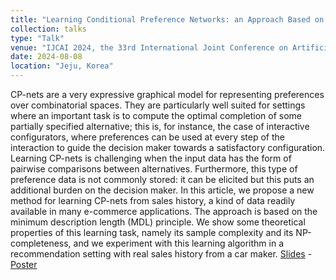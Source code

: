 ```yaml
---
title: "Learning Conditional Preference Networks: an Approach Based on the Minimum Description Length Principle"
collection: talks
type: "Talk"
venue: "IJCAI 2024, the 33rd International Joint Conference on Artificial Intelligence"
date: 2024-08-08
location: "Jeju, Korea"
---
```


CP-nets are a very expressive graphical model for representing preferences over combinatorial spaces. They are particularly well suited for settings where an important task is to compute the optimal completion of some partially specified alternative; this is, for instance, the case of interactive configurators, where preferences can be used at every step of the interaction to guide the decision maker towards a satisfactory configuration. Learning CP-nets is challenging when the input data has the form of pairwise comparisons between alternatives. Furthermore, this type of preference data is not commonly stored: it can be elicited but this puts an additional burden on the decision maker. In this article, we propose a new method for learning CP-nets from sales history, a kind of data readily available in many e-commerce applications. The approach is based on the minimum description length (MDL) principle. We show some theoretical properties of this learning task, namely its sample complexity and its NP-completeness, and we experiment with this learning algorithm in a recommendation setting with real sales history from a car maker. [Slides](https://pfgimenez.fr/files/ijcai.pdf) - [Poster](https://pfgimenez.fr/files/ijcai_poster.pdf)
